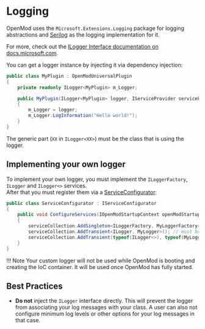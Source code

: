 # Logging

OpenMod uses the `Microsoft.Extensions.Logging` package for logging abstractions and [Serilog](https://serilog.net/) as the logging implementation for it.

For more, check out the [ILogger Interface documentation on docs.microsoft.com](https://docs.microsoft.com/en-us/dotnet/api/microsoft.extensions.logging.ilogger?view=dotnet-plat-ext-3.1). 

You can get a logger instance by injecting it via dependency injection:
```c#
public class MyPlugin : OpenModUniversalPlugin
{
    private readonly ILogger<MyPlugin> m_Logger; 

    public MyPlugin(ILogger<MyPlugin> logger, IServiceProvider serviceProvider) : base(serviceProvider)
    {
        m_Logger = logger;
        m_Logger.LogInformation("Hello world!");
    }
}
```

The generic part (`XX` in `ILogger<XX>`) must be the class that is using the logger.

## Implementing your own logger
To implement your own logger, you must implement the `ILoggerFactory`, `ILogger` and `ILogger<>` services.  
After that you must register them via a [ServiceConfigurator](../services.md#registering-your-own-services):
```c#
public class ServiceConfigurator : IServiceConfigurator
{
    public void ConfigureServices(IOpenModStartupContext openModStartupContext, IServiceCollection serviceCollection)
    {
        serviceCollection.AddSingleton<ILoggerFactory, MyLoggerFactory>();
        serviceCollection.AddTransient<ILogger, MyLogger>(); // must be transient
        serviceCollection.AddTransient(typeof(ILogger<>), typeof(MyLogger<>)(); // must be transient
    }
}
```

!!! Note
    Your custom logger will not be used while OpenMod is booting and creating the IoC container. It will be used once OpenMod has fully started.

## Best Practices
* **Do not** inject the `ILogger` interface directly. This will prevent the logger from associating your log messages with your class. A user can also not configure minimum log levels or other options for your log messages in that case.